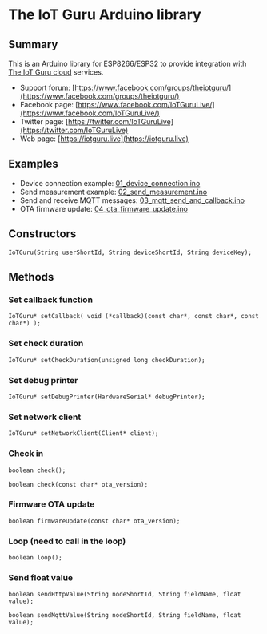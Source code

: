 # The IoT Guru Arduino library

## Summary

This is an Arduino library for ESP8266/ESP32 to provide integration with [The IoT Guru cloud](https://iotguru.live) services.

- Support forum: [https://www.facebook.com/groups/theiotguru/](https://www.facebook.com/groups/theiotguru/)
- Facebook page: [https://www.facebook.com/IoTGuruLive/](https://www.facebook.com/IoTGuruLive/)
- Twitter page: [https://twitter.com/IoTGuruLive](https://twitter.com/IoTGuruLive)
- Web page: [https://iotguru.live](https://iotguru.live)

## Examples

- Device connection example: [01_device_connection.ino](https://github.com/IoTGuruLive/theiotguru-arduino-library/blob/master/examples/01_device_connection/01_device_connection.ino)
- Send measurement example: [02_send_measurement.ino](https://github.com/IoTGuruLive/theiotguru-arduino-library/blob/master/examples/02_send_measurement/02_send_measurement.ino)
- Send and receive MQTT messages: [03_mqtt_send_and_callback.ino](https://github.com/IoTGuruLive/theiotguru-arduino-library/blob/master/examples/03_mqtt_send_and_callback/03_mqtt_send_and_callback.ino)
- OTA firmware update: [04_ota_firmware_update.ino](https://github.com/IoTGuruLive/theiotguru-arduino-library/blob/master/examples/04_ota_firmware_update/04_ota_firmware_update.ino)

## Constructors

```IoTGuru(String userShortId, String deviceShortId, String deviceKey);```

## Methods

### Set callback function

```IoTGuru* setCallback( void (*callback)(const char*, const char*, const char*) );```

### Set check duration

```IoTGuru* setCheckDuration(unsigned long checkDuration);```

### Set debug printer

```IoTGuru* setDebugPrinter(HardwareSerial* debugPrinter);```

### Set network client

```IoTGuru* setNetworkClient(Client* client);```

### Check in

```boolean check();```

```boolean check(const char* ota_version);```

### Firmware OTA update

```boolean firmwareUpdate(const char* ota_version);```

### Loop (need to call in the loop)

```boolean loop();```

### Send float value

```boolean sendHttpValue(String nodeShortId, String fieldName, float value);```

```boolean sendMqttValue(String nodeShortId, String fieldName, float value);```
